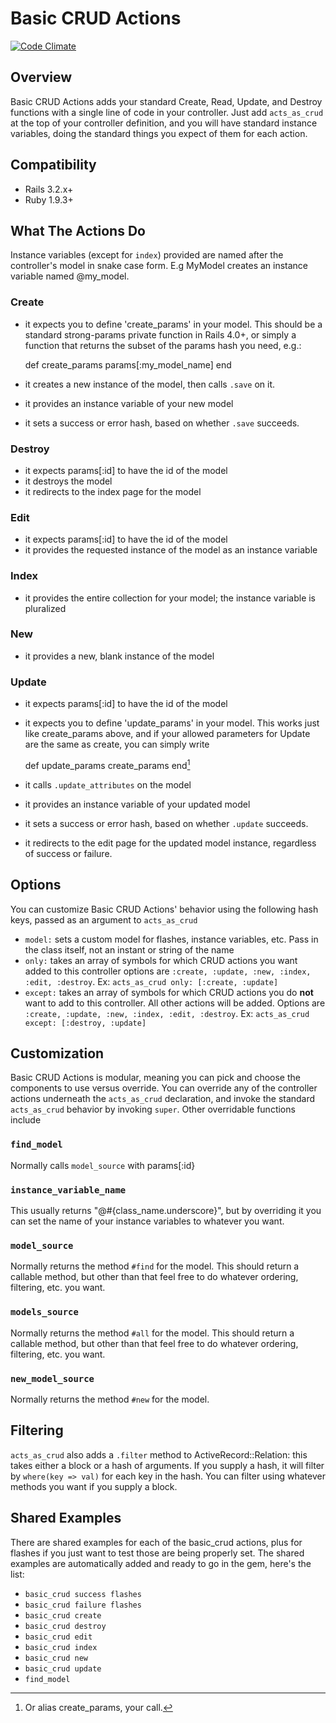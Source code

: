 # Basic CRUD Actions
[![Code Climate](https://codeclimate.com/github/STCTbone/basic_crud_actions/badges/gpa.svg)](https://codeclimate.com/github/STCTbone/basic_crud_actions)

## Overview
Basic CRUD Actions adds your standard Create, Read, Update, and Destroy functions with a single line of code in your controller.
Just add `acts_as_crud` at the top of your controller definition, and you will have standard instance variables, doing the
standard things you expect of them for each action.

## Compatibility

* Rails 3.2.x+
* Ruby 1.9.3+

## What The Actions Do
Instance variables (except for `index`) provided are named after the controller's model in snake case form.
E.g MyModel creates an instance variable named @my_model.
### Create

* it expects you to define 'create_params' in your model. This should be a standard strong-params private function in
Rails 4.0+, or simply a function that returns the subset of the params hash you need, e.g.:


    def create_params
      params[:my_model_name]
    end

* it creates a new instance of the model, then calls `.save` on it.
* it provides an instance variable of your new model
* it sets a success or error hash, based on whether `.save` succeeds.

### Destroy
* it expects params[:id] to have the id of the model
* it destroys the model
* it redirects to the index page for the model

### Edit
* it expects params[:id] to have the id of the model
* it provides the requested instance of the model as an instance variable

### Index
* it provides the entire collection for your model; the instance variable is pluralized

### New
* it provides a new, blank instance of the model

### Update
* it expects params[:id] to have the id of the model
* it expects you to define 'update_params' in your model. This works just like create_params above,
 and if your allowed parameters for Update are the same as create, you can simply write


    def update_params
      create_params
    end[^or-alias]

* it calls `.update_attributes` on the model
* it provides an instance variable of your updated model
* it sets a success or error hash, based on whether `.update` succeeds.
* it redirects to the edit page for the updated model instance, regardless of success or failure.

## Options
You can customize Basic CRUD Actions' behavior using the following hash keys, passed as an argument
to `acts_as_crud`

* `model:` sets a custom model for flashes, instance variables, etc. Pass in the class itself, not an instant or string
 of the name
* `only:` takes an array of symbols for which CRUD actions you want added to this controller
options are `:create, :update, :new, :index, :edit, :destroy`. Ex: `acts_as_crud only: [:create, :update]`
* `except:` takes an array of symbols for which CRUD actions you do **not** want to add to
this controller. All other actions will be added. Options are `:create, :update, :new, :index, :edit, :destroy`.
Ex: `acts_as_crud except: [:destroy, :update]`

## Customization
Basic CRUD Actions is modular, meaning you can pick and choose the components to use versus override.
You can override any of the controller actions underneath the `acts_as_crud` declaration, and invoke the standard
`acts_as_crud` behavior by invoking `super`. Other overridable functions include

### `find_model`
Normally calls `model_source` with params[:id}

### `instance_variable_name`
This usually returns "@#{class_name.underscore}", but by overriding it you can set the name of your instance variables
to whatever you want.


### `model_source`
Normally returns the method `#find` for the model. This should return a callable method, but other than that feel free
to do whatever ordering, filtering, etc. you want.

### `models_source`
Normally returns the method `#all` for the model. This should return a callable method, but other than that feel free
to do whatever ordering, filtering, etc. you want.

### `new_model_source`
Normally returns the method `#new` for the model.

## Filtering
`acts_as_crud` also adds a `.filter` method to ActiveRecord::Relation: this takes either a block or a hash of arguments.
If you supply a hash, it will filter by `where(key => val)` for each key in the hash. You can filter using whatever
methods you want if you supply a block.


## Shared Examples

There are shared examples for each of the basic_crud actions, plus for flashes if you just want to test those are
being properly set. The shared examples are automatically added and ready to go in the gem, here's the list:

* `basic_crud success flashes`
* `basic_crud failure flashes`
* `basic_crud create`
* `basic_crud destroy`
* `basic_crud edit`
* `basic_crud index`
* `basic_crud new`
* `basic_crud update`
* `find_model`

[^or-alias]: Or alias create_params, your call.
